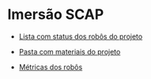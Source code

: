 # Imersão SCAP

- [Lista com status dos robôs do projeto](https://cecad365.sharepoint.com/:x:/r/sites/LAB.mg/_layouts/15/Doc.aspx?sourcedoc=%7B412539D1-0204-4836-BD83-BBB95B456F06%7D&file=LAB.mg%20-%20Plano%20de%20Trabalho.xlsx&action=default&mobileredirect=true)

- [Pasta com materiais do projeto](https://cecad365.sharepoint.com/:f:/r/sites/LAB.mg/Documentos%20Compartilhados/General/4.%20Laborat%C3%B3rio%20de%20Inova%C3%A7%C3%A3o/01.%20Projetos%20de%20Transforma%C3%A7%C3%A3o/1.%20Projetos%20em%20andamento/Automatiza%C3%A7%C3%A3o%20SCAP?csf=1&web=1&e=8MgUFa)

- [Métricas dos robôs](https://cecad365-my.sharepoint.com/:x:/r/personal/m1392661_ca_mg_gov_br/_layouts/15/doc2.aspx?sourcedoc=%7BD789C44F-9EFE-4C4A-9A1D-0CD1F4FBC096%7D&file=Cadastro%20de%20Rob%25u00f4s.xlsx&action=default&mobileredirect=true)
